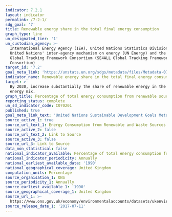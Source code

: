 ```yaml
---
indicator: 7.2.1
layout: indicator
permalink: /7-2-1/
sdg_goal: '7'
title: Renewable energy share in the total final energy consumption
graph_type: line
un_designated_tier: '1'
un_custodian_agency: >-
  International Energy Agency (IEA), United Nations Statistics Division (UNSD),
  United Nations' inter-agency mechanism on energy (UN Energy) and the SE4ALL
  Global Tracking Framework Consortium (SE4ALL Global Tracking Framework
  Consortium)
target_id: '7.2'
goal_meta_link: 'https://unstats.un.org/sdgs/metadata/files/Metadata-07-02-01.pdf'
indicator_name: Renewable energy share in the total final energy consumption.
target: >-
  By 2030, increase substantially the share of renewable energy in the global
  energy mix.
graph_title: Percentage of total energy consumption from renewable sources.
reporting_status: complete
un_sd_indicator_code: C070201
published: true
goal_meta_link_text: 'United Nations Sustainable Development Goals Metadata: 7.2.1'
source_active_1: true
source_url_text_1: Energy Consumption from Renewable and Waste Sources
source_active_2: false
source_url_text_2: Link to Source
source_active_3: false
source_url_3: Link to Source
data_non_statistical: false
national_indicator_available: Percentage of total energy consumption from renewable sources.
national_indicator_periodicity: Annually
national_earliest_available_data: '1990'
national_geographical_coverage: United Kingdom
computation_units: Percentage
source_organisation_1: ONS
source_periodicity_1: Annually
source_earliest_available_1: '1990'
source_geographical_coverage_1: United Kingdom
source_url_1: >-
  https://www.ons.gov.uk/economy/environmentalaccounts/datasets/ukenvironmentalaccountsenergyconsumptionfromrenewableandwastesources
source_release_date_1: '2017-07-11'
---
```

